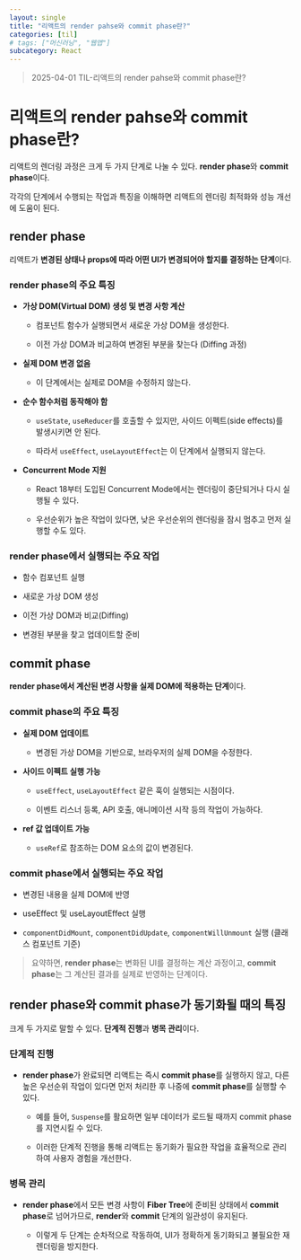 ```yaml
---
layout: single
title: "리액트의 render pahse와 commit phase란?"
categories: [til]
# tags: ["머신러닝", "웹앱"]
subcategory: React
---
```


> 2025-04-01 TIL-리액트의 render pahse와 commit phase란?

# 리액트의 render pahse와 commit phase란?

리액트의 렌더링 과정은 크게 두 가지 단계로 나눌 수 있다. **render phase**와 **commit phase**이다.

각각의 단계에서 수행되는 작업과 특징을 이해하면 리액트의 렌더링 최적화와 성능 개선에 도움이 된다.

## render phase

리액트가 **변경된 상태나 props에 따라 어떤 UI가 변경되어야 할지를 결정하는 단계**이다.

### render phase의 주요 특징

- **가상 DOM(Virtual DOM) 생성 및 변경 사항 계산**

  - 컴포넌트 함수가 실행되면서 새로운 가상 DOM을 생성한다.

  - 이전 가상 DOM과 비교하여 변경된 부분을 찾는다 (Diffing 과정)

- **실제 DOM 변경 없음**

  - 이 단계에서는 실제로 DOM을 수정하지 않는다.

- **순수 함수처럼 동작해야 함**

  - `useState`, `useReducer`를 호출할 수 있지만, 사이드 이펙트(side effects)를 발생시키면 안 된다.

  - 따라서 `useEffect`, `useLayoutEffect`는 이 단계에서 실행되지 않는다.

- **Concurrent Mode 지원**

  - React 18부터 도입된 Concurrent Mode에서는 렌더링이 중단되거나 다시 실행될 수 있다.

  - 우선순위가 높은 작업이 있다면, 낮은 우선순위의 렌더링을 잠시 멈추고 먼저 실행할 수도 있다.

### render phase에서 실행되는 주요 작업

- 함수 컴포넌트 실행

- 새로운 가상 DOM 생성

- 이전 가상 DOM과 비교(Diffing)

- 변경된 부분을 찾고 업데이트할 준비

## commit phase

**render phase에서 계산된 변경 사항을 실제 DOM에 적용하는 단계**이다.

### commit phase의 주요 특징

- **실제 DOM 업데이트**

  - 변경된 가상 DOM을 기반으로, 브라우저의 실제 DOM을 수정한다.

- **사이드 이펙트 실행 가능**

  - `useEffect`, `useLayoutEffect` 같은 훅이 실행되는 시점이다.

  - 이벤트 리스너 등록, API 호출, 애니메이션 시작 등의 작업이 가능하다.

- **ref 값 업데이트 가능**

  - `useRef`로 참조하는 DOM 요소의 값이 변경된다.

### commit phase에서 실행되는 주요 작업

- 변경된 내용을 실제 DOM에 반영

- useEffect 및 useLayoutEffect 실행

- `componentDidMount`, `componentDidUpdate`, `componentWillUnmount` 실행 (클래스 컴포넌트 기준)

> 요약하면, **render phase**는 변화된 UI를 결정하는 계산 과정이고, **commit phase**는 그 계산된 결과를 실제로 반영하는 단계이다.

## render phase와 commit phase가 동기화될 때의 특징

크게 두 가지로 말할 수 있다. **단계적 진행**과 **병목 관리**이다.

### 단계적 진행

- **render phase**가 완료되면 리액트는 즉시 **commit phase**를 실행하지 않고, 다른 높은 우선순위 작업이 있다면 먼저 처리한 후 나중에 **commit phase**를 실행할 수 있다.

  - 예를 들어, `Suspense`를 활요하면 일부 데이터가 로드될 때까지 commit phase를 지연시킬 수 있다.

  - 이러한 단계적 진행을 통해 리액트는 동기화가 필요한 작업을 효율적으로 관리하여 사용자 경험을 개선한다.

### 병목 관리

- **render phase**에서 모든 변경 사항이 **Fiber Tree**에 준비된 상태에서 **commit phase**로 넘어가므로, **render**와 **commit** 단계의 일관성이 유지된다.

  - 이렇게 두 단계는 순차적으로 작동하여, UI가 정확하게 동기화되고 불필요한 재렌더링을 방지한다.
